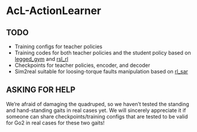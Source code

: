 # AcL-ActionLearner

## TODO
- Training configs for teacher policies
- Training codes for both teacher policies and the student policy based on [legged_gym](https://github.com/leggedrobotics/legged_gym) and [rsl_rl](https://github.com/leggedrobotics/rsl_rl)
- Checkpoints for teacher policies, encoder, and decoder
- Sim2real suitable for loosing-torque faults manipulation based on [rl_sar](https://github.com/fan-ziqi/rl_sar)

## ASKING FOR HELP
We’re afraid of damaging the quadruped, so we haven’t tested the standing and hand-standing gaits in real cases yet. We will sincerely appreciate it if someone can share checkpoints/training configs that are tested to be valid for Go2 in real cases for these two gaits!

